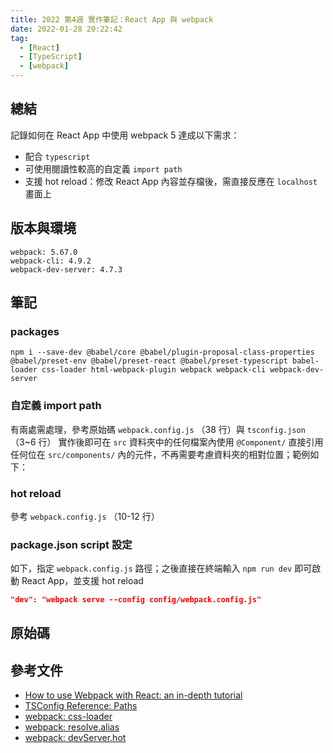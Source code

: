 ```yaml
---
title: 2022 第4週 實作筆記：React App 與 webpack
date: 2022-01-28 20:22:42
tag:
  - [React]
  - [TypeScript]
  - [webpack]
---
```


## 總結

記錄如何在 React App 中使用 webpack 5 達成以下需求：

- 配合 `typescript`
- 可使用閱讀性較高的自定義 `import path`
- 支援 hot reload：修改 React App 內容並存檔後，需直接反應在 `localhost` 畫面上

## 版本與環境

```
webpack: 5.67.0
webpack-cli: 4.9.2
webpack-dev-server: 4.7.3
```

## 筆記

### packages

`npm i --save-dev @babel/core @babel/plugin-proposal-class-properties @babel/preset-env @babel/preset-react @babel/preset-typescript babel-loader css-loader html-webpack-plugin webpack webpack-cli webpack-dev-server`

### 自定義 import path

有兩處需處理，參考原始碼 `webpack.config.js` （38 行）與 `tsconfig.json`（3~6 行）
實作後即可在 `src` 資料夾中的任何檔案內使用 `@Component/` 直接引用任何位在 `src/components/` 內的元件，不再需要考慮資料夾的相對位置；範例如下：

<script src="https://gist.github.com/tzynwang/d4b70145dbac5aeb09ee5624a3a1d26e.js"></script>

### hot reload

參考 `webpack.config.js` （10-12 行）

### package.json script 設定

如下，指定 `webpack.config.js` 路徑；之後直接在終端輸入 `npm run dev` 即可啟動 React App，並支援 hot reload

```json
"dev": "webpack serve --config config/webpack.config.js"
```

## 原始碼

<script src="https://gist.github.com/tzynwang/9b0424e60e77adcba5c363df7747c47a.js"></script>

<script src="https://gist.github.com/tzynwang/d3bc04f7a854f7844b8e9f2338c24e46.js"></script>

## 參考文件

- [How to use Webpack with React: an in-depth tutorial](https://www.freecodecamp.org/news/learn-webpack-for-react-a36d4cac5060/)
- [TSConfig Reference: Paths](https://www.typescriptlang.org/tsconfig#paths)
- [webpack: css-loader](https://webpack.js.org/loaders/css-loader/)
- [webpack: resolve.alias](https://webpack.js.org/configuration/resolve/#resolvealias)
- [webpack: devServer.hot](https://webpack.js.org/configuration/dev-server/#devserverhot)
